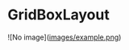 # GridBoxLayout
 
![No image]([images/example.png](https://github.com/MustaGitRefresh/GridBoxLayout/blob/23a969e6554e33279972a9014ff6a0a65adbeb71/Output.png
))
